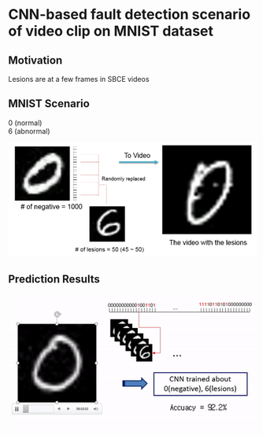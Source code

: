 # CNN-based fault detection scenario of video clip on MNIST dataset

## Motivation

Lesions are at a few frames in SBCE videos 

## MNIST Scenario

0 (normal) <br>
6 (abnormal)


![Scenario](./results/scenario.PNG)


## Prediction Results

![Prediction](./results/prediction.gif)

